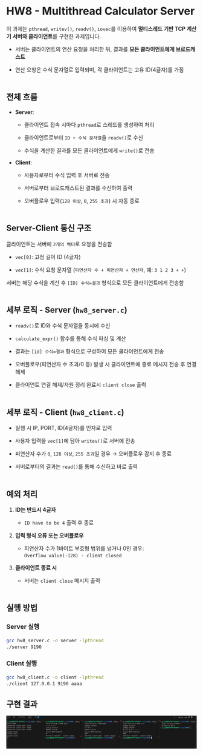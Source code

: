 # HW8 - Multithread Calculator Server  
이 과제는 `pthread`, `writev()`, `readv()`, `iovec`를 이용하여 **멀티스레드 기반 TCP 계산기 서버와 클라이언트**를 구현한 과제입니다.

- 서버는 클라이언트의 연산 요청을 처리한 뒤, 결과를 **모든 클라이언트에게 브로드캐스트**

- 연산 요청은 수식 문자열로 입력되며, 각 클라이언트는 고유 ID(4글자)를 가짐
<br><br>

## 전체 흐름

- **Server**:
  - 클라이언트 접속 시마다 `pthread`로 스레드를 생성하여 처리

  - 클라이언트로부터 `ID + 수식 문자열`을 `readv()`로 수신

  - 수식을 계산한 결과를 모든 클라이언트에게 `write()`로 전송

- **Client**:
  - 사용자로부터 수식 입력 후 서버로 전송

  - 서버로부터 브로드캐스트된 결과를 수신하여 출력

  - 오버플로우 입력(`128 이상`, `0`, `255 초과`) 시 자동 종료
<br><br>

## Server-Client 통신 구조

클라이언트는 서버에 `2개의 벡터`로 요청을 전송함

- `vec[0]`: 고정 길이 ID (4글자)

- `vec[1]`: 수식 요청 문자열 (`피연산자 수 + 피연산자 + 연산자`, 예: `3 1 2 3 + +`)

서버는 해당 수식을 계산 후 `[ID] 수식=결과` 형식으로 모든 클라이언트에게 전송함
<br><br>

## 세부 로직 - Server (`hw8_server.c`)

- `readv()`로 ID와 수식 문자열을 동시에 수신

- `calculate_expr()` 함수를 통해 수식 파싱 및 계산

- 결과는 `[id] 수식=결과` 형식으로 구성하여 모든 클라이언트에게 전송

- 오버플로우(피연산자 수 초과/0 등) 발생 시 클라이언트에 종료 메시지 전송 후 연결 해제

- 클라이언트 연결 해제/자원 정리 완료시 `client close` 출력
<br><br>

## 세부 로직 - Client (`hw8_client.c`)

- 실행 시 IP, PORT, ID(4글자)를 인자로 입력

- 사용자 입력을 `vec[1]`에 담아 `writev()`로 서버에 전송

- 피연산자 수가 `0`, `128 이상`, `255 초과`일 경우 → 오버플로우 감지 후 종료

- 서버로부터의 결과는 `read()`를 통해 수신하고 바로 출력
<br><br>

## 예외 처리

1. **ID는 반드시 4글자**  
   - `ID have to be 4` 출력 후 종료

2. **입력 형식 오류 또는 오버플로우**  
   - 피연산자 수가 1바이트 부호형 범위를 넘거나 0인 경우:  
     `Overflow value(-128) - client closed`

3. **클라이언트 종료 시**  
   - 서버는 `client close` 메시지 출력
<br><br>

## 실행 방법

### Server 실행
```bash
gcc hw8_server.c -o server -lpthread
./server 9190
```

### Client 실행
```bash
gcc hw8_client.c -o client -lpthread
./client 127.0.0.1 9190 aaaa
```

## 구현 결과
![](./결과출력.png)
